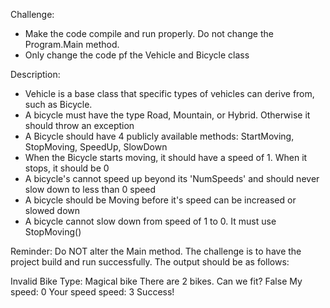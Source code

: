 Challenge: 
- Make the code compile and run properly. Do not change the Program.Main method.
- Only change the code pf the Vehicle and Bicycle class

Description:
- Vehicle is a base class that specific types of vehicles can derive from, such as Bicycle.
- A bicycle must have the type Road, Mountain, or Hybrid. Otherwise it should throw an exception
- A Bicycle should have 4 publicly available methods: StartMoving, StopMoving, SpeedUp, SlowDown
- When the Bicycle starts moving, it should have a speed of 1. When it stops, it should be 0
- A bicycle's cannot speed up beyond its 'NumSpeeds' and should never slow down to less than 0 speed
- A bicycle should be Moving before it's speed can be increased or slowed down
- A bicycle cannot slow down from speed of 1 to 0. It must use StopMoving()

Reminder: Do NOT alter the Main method. The challenge is to have the project build and run successfully. The output should be as follows:

Invalid Bike Type: Magical bike
There are 2 bikes.
Can we fit? False
My speed: 0
Your speed speed: 3
Success!
